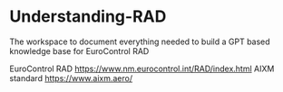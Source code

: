 # Understanding-RAD
The workspace to document everything needed to build a GPT based knowledge base for EuroControl RAD 

EuroControl RAD https://www.nm.eurocontrol.int/RAD/index.html
AIXM standard https://www.aixm.aero/